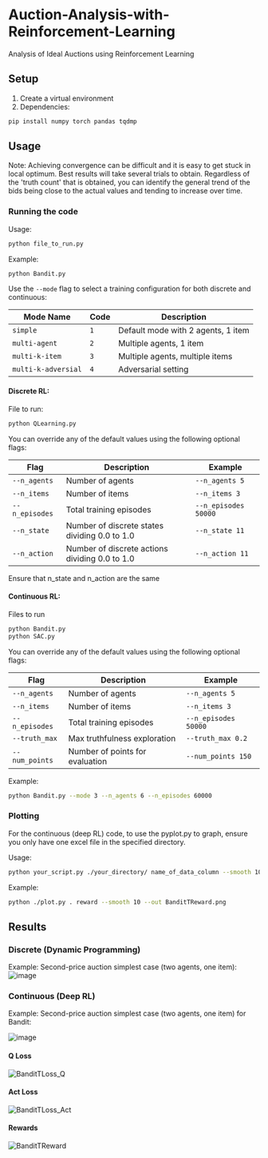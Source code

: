 # Auction-Analysis-with-Reinforcement-Learning
Analysis of Ideal Auctions using Reinforcement Learning

## Setup

1. Create a virtual environment
2. Dependencies:
   
```bash
pip install numpy torch pandas tqdmp
```

## Usage

Note: Achieving convergence can be difficult and it is easy to get stuck in local optimum. Best results will take several trials to obtain.
Regardless of the 'truth count' that is obtained, you can identify the general trend of the bids being close to the actual values and tending to increase over time.

### Running the code

Usage:

```bash
python file_to_run.py
```

Example:

```bash
python Bandit.py
```
Use the `--mode` flag to select a training configuration for both discrete and continuous:

| Mode Name         | Code | Description                        |
|-------------------|------|------------------------------------|
| `simple`          | `1`  | Default mode with 2 agents, 1 item |
| `multi-agent`     | `2`  | Multiple agents, 1 item            |
| `multi-k-item`    | `3`  | Multiple agents, multiple items    |
| `multi-k-adversial` | `4` | Adversarial setting                |

#### Discrete RL:

File to run:

```bash
python QLearning.py
```

You can override any of the default values using the following optional flags:

| Flag            | Description                      | Example              |
|-----------------|----------------------------------|----------------------|
| `--n_agents`    | Number of agents                 | `--n_agents 5`       |
| `--n_items`     | Number of items                  | `--n_items 3`        |
| `--n_episodes`  | Total training episodes          | `--n_episodes 50000` |
| `--n_state`   | Number of discrete states dividing 0.0 to 1.0     | `--n_state 11`    |
| `--n_action`  | Number of discrete actions dividing 0.0 to 1.0 | `--n_action 11`   |

Ensure that n_state and n_action are the same

#### Continuous RL:

Files to run
```bash
python Bandit.py
python SAC.py
```

You can override any of the default values using the following optional flags:

| Flag            | Description                      | Example              |
|-----------------|----------------------------------|----------------------|
| `--n_agents`    | Number of agents                 | `--n_agents 5`       |
| `--n_items`     | Number of items                  | `--n_items 3`        |
| `--n_episodes`  | Total training episodes          | `--n_episodes 50000` |
| `--truth_max`   | Max truthfulness exploration     | `--truth_max 0.2`    |
| `--num_points`  | Number of points for evaluation  | `--num_points 150`   |

Example:

```bash
python Bandit.py --mode 3 --n_agents 6 --n_episodes 60000
```

### Plotting

For the continuous (deep RL) code, to use the pyplot.py to graph, ensure you only have one excel file in the specified directory.

Usage:
```bash
python your_script.py ./your_directory/ name_of_data_column --smooth 10 --out name_of_plot.png
```

Example:
```bash
python ./plot.py . reward --smooth 10 --out BanditTReward.png
```
## Results

### Discrete (Dynamic Programming)

Example: Second-price auction simplest case (two agents, one item):
![image](https://github.com/user-attachments/assets/1e5c4052-1630-439c-883d-b390b62397d3)


### Continuous (Deep RL)

Example: Second-price auction simplest case (two agents, one item) for Bandit:

![image](https://github.com/user-attachments/assets/6b7bd7a9-fc6e-4900-b344-c88659bace58)

#### Q Loss

![BanditTLoss_Q](https://github.com/user-attachments/assets/1b44654b-4fb8-48c0-b4b0-5b59c8c9c4bc)

#### Act Loss

![BanditTLoss_Act](https://github.com/user-attachments/assets/e42bf119-b521-4010-91ce-cacffa0232da)

#### Rewards

![BanditTReward](https://github.com/user-attachments/assets/e65f9a52-ca4a-4d4d-9942-90a793cb64ed)
